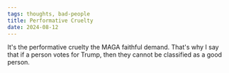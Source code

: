 ```yaml
---
tags: thoughts, bad-people
title: Performative Cruelty
date: 2024-08-12
---
```


It's the performative cruelty the MAGA faithful demand. That's why I say that if a person votes for Trump, then they cannot be classified as a good person.
